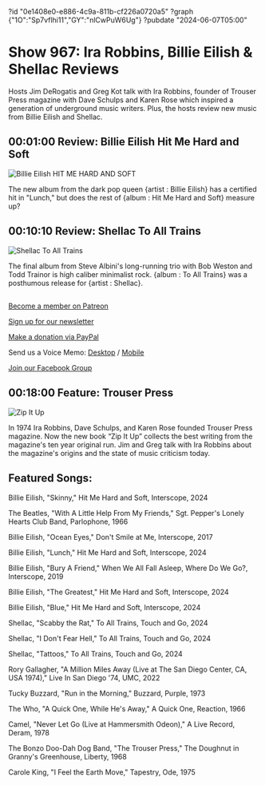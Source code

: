 ?id "0e1408e0-e886-4c9a-811b-cf226a0720a5"
?graph {"1O":"Sp7vflhi11","GY":"nlCwPuW6Ug"}
?pubdate "2024-06-07T05:00"
# Show 967: Ira Robbins, Billie Eilish & Shellac Reviews

Hosts Jim DeRogatis and Greg Kot talk with Ira Robbins, founder of Trouser Press magazine with Dave Schulps and Karen Rose which inspired a generation of underground music writers. Plus, the hosts review new music from Billie Eilish and Shellac.



## 



## 00:01:00 Review: Billie Eilish Hit Me Hard and Soft

![Billie Eilish HIT ME HARD AND SOFT](https://static.soundopinions.org/assets/967/1O8.jpg)

The new album from the dark pop queen {artist : Billie Eilish} has a certified hit in "Lunch," but does the rest of {album : Hit Me Hard and Soft} measure up?




## 00:10:10 Review: Shellac To All Trains

![Shellac To All Trains](https://static.soundopinions.org/assets/967/GY3.jpg)

The final album from Steve Albini's long-running trio with Bob Weston and Todd Trainor is high caliber minimalist rock. {album : To All Trains} was a posthumous release for {artist : Shellac}.



## 

[Become a member on Patreon](https://bit.ly/3slWZvc)

[Sign up for our newsletter](https://bit.ly/3eEvRnG)

[Make a donation via PayPal](https://bit.ly/3dmt9lU)

Send us a Voice Memo: [Desktop](http://bit.ly/2RyD5Ah) / [Mobile](http://sayhi.chat/soundops)

[Join our Facebook Group](https://bit.ly/3sivr9T)



## 00:18:00 Feature: Trouser Press

![Zip It Up](https://static.soundopinions.org/images/2024/trouser-press-zipitupbook.jpeg)

In 1974 Ira Robbins, Dave Schulps, and Karen Rose founded Trouser Press magazine. Now the new book “Zip It Up” collects the best writing from the magazine's ten year original run. Jim and Greg talk with Ira Robbins about the magazine's origins and the state of music criticism today.



## Featured Songs:

Billie Eilish, "Skinny," Hit Me Hard and Soft, Interscope, 2024

The Beatles, "With A Little Help From My Friends," Sgt. Pepper's Lonely Hearts Club Band, Parlophone, 1966

Billie Eilish, "Ocean Eyes," Don't Smile at Me, Interscope, 2017

Billie Eilish, "Lunch," Hit Me Hard and Soft, Interscope, 2024

Billie Eilish, "Bury A Friend," When We All Fall Asleep, Where Do We Go?, Interscope, 2019

Billie Eilish, "The Greatest," Hit Me Hard and Soft, Interscope, 2024

Billie Eilish, "Blue," Hit Me Hard and Soft, Interscope, 2024

Shellac, "Scabby the Rat," To All Trains, Touch and Go, 2024

Shellac, "I Don't Fear Hell," To All Trains, Touch and Go, 2024

Shellac, "Tattoos," To All Trains, Touch and Go, 2024

Rory Gallagher, "A Million Miles Away (Live at The San Diego Center, CA, USA 1974)," Live In San Diego '74, UMC, 2022

Tucky Buzzard, "Run in the Morning," Buzzard, Purple, 1973

The Who, "A Quick One, While He's Away," A Quick One, Reaction, 1966

Camel, "Never Let Go (Live at Hammersmith Odeon)," A Live Record, Deram, 1978

The Bonzo Doo-Dah Dog Band, "The Trouser Press," The Doughnut in Granny's Greenhouse, Liberty, 1968

Carole King, "I Feel the Earth Move," Tapestry, Ode, 1975